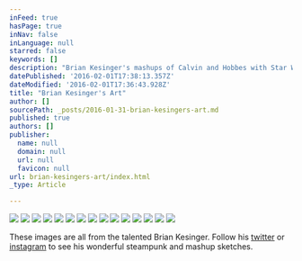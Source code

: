 ```yaml
---
inFeed: true
hasPage: true
inNav: false
inLanguage: null
starred: false
keywords: []
description: "Brian Kesinger's mashups of Calvin and Hobbes with Star Wars: The Force Awakens from his twitter feed."
datePublished: '2016-02-01T17:38:13.357Z'
dateModified: '2016-02-01T17:36:43.928Z'
title: "Brian Kesinger's Art"
author: []
sourcePath: _posts/2016-01-31-brian-kesingers-art.md
published: true
authors: []
publisher:
  name: null
  domain: null
  url: null
  favicon: null
url: brian-kesingers-art/index.html
_type: Article

---
```

![](https://s3-us-west-2.amazonaws.com/the-grid-img/p/d63ee6307ae1b582e48511ae60db1140bd3eccfd.jpg)
![](https://s3-us-west-2.amazonaws.com/the-grid-img/p/8034458524a0485ad8ca8e8dfe154e341551ce48.jpg)
![](https://s3-us-west-2.amazonaws.com/the-grid-img/p/18272d86d63da9d229f5db1b5ded0c4006243c10.jpg)
![](https://s3-us-west-2.amazonaws.com/the-grid-img/p/420a9a189112ee9e05eb7694fca1364c53983650.jpg)
![](https://s3-us-west-2.amazonaws.com/the-grid-img/p/7b4fdd3097713b81eeecf21784475f4ee8cfbbeb.jpg)
![](https://s3-us-west-2.amazonaws.com/the-grid-img/p/1d319d16b3b24529db6eeee66ecd12ac731110f9.jpg)
![](https://s3-us-west-2.amazonaws.com/the-grid-img/p/f16237e6e69c062107bac8e72b9e5c5069f10073.jpg)
![](https://s3-us-west-2.amazonaws.com/the-grid-img/p/365bc151569b0c8d5193fb9a6d11e0130313c23b.jpg)
![](https://s3-us-west-2.amazonaws.com/the-grid-img/p/b6e57cbdd0489a64eef24b515ff2d052db3bb15c.jpg)
![](https://s3-us-west-2.amazonaws.com/the-grid-img/p/e771b5596979a7d426cbc7622457c11948aa76e9.jpg)
![](https://the-grid-user-content.s3-us-west-2.amazonaws.com/5b8493e0-83b2-42e5-802c-43f468640174.jpg)
![](https://the-grid-user-content.s3-us-west-2.amazonaws.com/3d76aedd-3728-49c6-91fa-40c95e95dd3a.jpg)
![](https://the-grid-user-content.s3-us-west-2.amazonaws.com/93048ecd-cb03-4657-8be2-505144ed8bd9.jpg)
![](https://the-grid-user-content.s3-us-west-2.amazonaws.com/a6f96884-9372-424e-99da-8b2cdb310d5b.jpg)
![](https://the-grid-user-content.s3-us-west-2.amazonaws.com/e10457af-8544-4655-b38b-7d91a813846b.jpg)

These images are all from the talented Brian Kesinger. Follow his [twitter][0] or [instagram][1] to see his wonderful steampunk and mashup sketches.

[0]: http://twitter.com/briankesinger
[1]: https://www.instagram.com/briankesinger/